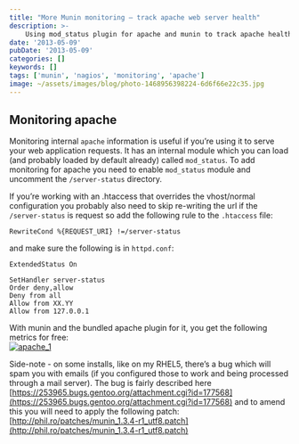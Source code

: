 ```yaml
---
title: "More Munin monitoring – track apache web server health"
description: >-
    Using mod_status plugin for apache and munin to track apache health
date: '2013-05-09'
pubDate: '2013-05-09'
categories: []
keywords: []
tags: ['munin', 'nagios', 'monitoring', 'apache']
image: ~/assets/images/blog/photo-1468956398224-6d6f66e22c35.jpg
---
```


## Monitoring apache

Monitoring internal `apache` information is useful if you’re using it to serve your web application requests. It has an internal module which you can load (and probably loaded by default already) called `mod_status`. To add monitoring for apache you need to enable `mod_status` module and uncomment the `/server-status` directory.  

If you’re working with an .htaccess that overrides the vhost/normal configuration you probably also need to skip re-writing the url if the `/server-status` is request so add the following rule to the `.htaccess` file:

```
RewriteCond %{REQUEST_URI} !=/server-status
```

and make sure the following is in `httpd.conf`:

```
ExtendedStatus On

SetHandler server-status
Order deny,allow
Deny from all
Allow from XX.YY
Allow from 127.0.0.1
```

With munin and the bundled apache plugin for it, you get the following metrics for free:  
[![apache_1](https://web.archive.org/web/20140703112135im_/http://enginx.com/wp-content/uploads/2013/08/apache_1-300x243.png)](http://enginx.com/wp-content/uploads/2013/08/apache_1.png)

Side-note - on some installs, like on my RHEL5, there’s a bug which will spam you with emails (if you configured those to work and being processed through a mail server). The bug is fairly described here  [https://253965.bugs.gentoo.org/attachment.cgi?id=177568](https://253965.bugs.gentoo.org/attachment.cgi?id=177568)  and to amend this you will need to apply the following patch: [http://phil.ro/patches/munin_1.3.4-r1_utf8.patch](http://phil.ro/patches/munin_1.3.4-r1_utf8.patch)